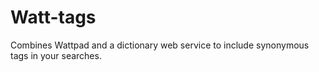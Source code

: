 # Watt-tags
Combines Wattpad and a dictionary web service to include synonymous tags in your searches.
